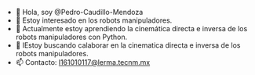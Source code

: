 - 👋 Hola, soy @Pedro-Caudillo-Mendoza
- 👀 Estoy interesado en los robots manipuladores.
- 🌱 Actualmente estoy aprendiendo la cinemática directa e inversa de los robots manipuladores con Python.
- 💞️ IEstoy buscando calaborar en la cinematica directa e inversa de los robots manipuladores.
- 📫 Contacto: l161010117@lerma.tecnm.mx

<!---
Pedro-Caudillo-Mendoza/Pedro-Caudillo-Mendoza is a ✨ special ✨ repository because its `README.md` (this file) appears on your GitHub profile.
You can click the Preview link to take a look at your changes.
--->
